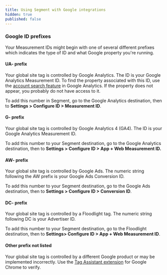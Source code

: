 ```yaml
---
title: Using Segment with Google integrations
hidden: true
published: false
---
```


<!-- LR: 03/03/2021 - this page can serve as the home for the "everything about Google" doc we'd like to have someday -->

### Google ID prefixes

Your Measurement IDs might begin with one of several different prefixes which indicates the type of ID and what Google property you're running.

#### UA- prefix

Your global site tag is controlled by Google Analytics. The ID is your Google Analytics Measurement ID. To find the property associated with this ID, use the [account search feature](https://support.google.com/analytics/answer/6100731) in Google Analytics. If the property does not appear, you probably do not have access to it.

To add this number in Segment, go to the Google Analytics destination, then to **Settings > Configure ID > Measurement ID**.

#### G- prefix

Your global site tag is controlled by Google Analytics 4 (GA4). The ID is your Google Analytics Measurement ID.

To add this number to your Segment destination, go to the Google Analytics destination, then to **Settings > Configure ID >  App + Web Measurement ID.**


#### AW- prefix

Your global site tag is controlled by Google Ads. The numeric string following the AW prefix is your Google Ads Conversion ID.

To add this number to your Segment destination, go to the Google Ads destination, then to **Settings > Configure ID > Conversion ID**.

#### DC- prefix

Your global site tag is controlled by a Floodlight tag. The numeric string following DC is your Advertiser ID.

To add this number to your Segment destination, go to the Floodlight destination, then to **Settings> Configure ID > App + Web Measurement ID**.

#### Other prefix not listed

Your global site tag is controlled by a different Google product or may be implemented incorrectly. Use the [Tag Assistant extension](https://support.google.com/tagassistant/answer/2947093) for Google Chrome to verify.

<!-- LR; TODO

Analytics vs Ads categories.
Which are ok for mobile? which are okay for device mode?
Which recommended? Which deprecated?


- [Google Firebase (mobile analytics) destination](/docs/connections/destinations/catalog/firebase)
- [Google Analytics destination](/docs/connections/destinations/catalog/google-analytics)
- [Google Analytics 4 destination](/docs/connections/destinations/catalog/google-analytics/ga4-plans)
- [Google Tag Manager destination](/docs/connections/destinations/catalog/google-tag-manager)
- [DoubleClick Floodlight destination](/docs/connections/destinations/catalog/doubleclick-floodlight)

- [Using Personas with Google DV360 (Beta)](/docs/connections/destinations/catalog/personas-display-video-360)

- [Google Ads (Classic) destination](/docs/connections/destinations/catalog/google-ads-classic)

- [Google Ads (Gtag) destination](/docs/connections/destinations/catalog/google-ads-gtag) https://support.google.com/analytics/answer/9310895?hl=en

- [Google Cloud Function destination](/docs/connections/destinations/catalog/google-cloud-function)

- [Google Cloud Pubsub destination](/docs/connections/destinations/catalog/google-cloud-pubsub)

- [Google Android mobile source library](/docs/connections/sources/catalog/libraries/mobile/android)
-->
